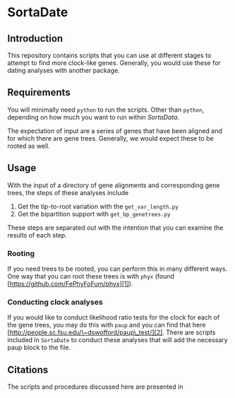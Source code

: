 # SortaDate

## Introduction
This repository contains scripts that you can use at different stages to attempt to find more clock-like genes. Generally, you would use these for dating analyses with another package. 

## Requirements
You will minimally need `python` to run the scripts. Other than `python`, depending on how much you want to run within _SortaData_. 

The expectation of input are a series of genes that have been aligned and for which there are gene trees. Generally, we would expect these to be rooted as well. 

## Usage
With the input of a directory of gene alignments and corresponding gene trees, the steps of these analyses include 

1. Get the tip-to-root variation with the `get_var_length.py`
2. Get the bipartition support with `get_bp_genetrees.py`

These steps are separated out with the intention that you can examine the results of each step. 

### Rooting
If you need trees to be rooted, you can perform this in many different ways. One way that you can root these trees is with `phyx` (found [https://github.com/FePhyFoFum/phyx][1]). 

### Conducting clock analyses
If you would like to conduct likelihood ratio tests for the clock for each of the gene trees, you may do this with `paup` and you can find that here [http://people.sc.fsu.edu/\~dswofford/paup\_test/][2]. There are scripts included in `SortaDate` to conduct these analyses that will add the necessary paup block to the file.

## Citations
The scripts and procedures discussed here are presented in 

[1]:	https://github.com/FePhyFoFum/phyx
[2]:	http://people.sc.fsu.edu/~dswofford/paup_test/